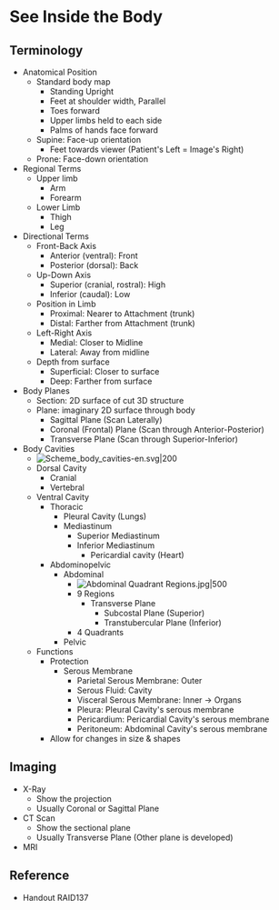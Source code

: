 # See Inside the Body

## Terminology

* Anatomical Position
  * Standard body map
    * Standing Upright
    * Feet at shoulder width, Parallel
    * Toes forward
    * Upper limbs held to each side
    * Palms of hands face forward
  * Supine: Face-up orientation
    * Feet towards viewer (Patient's Left = Image's Right)
  * Prone: Face-down orientation
* Regional Terms
  * Upper limb
    * Arm
    * Forearm
  * Lower Limb
    * Thigh
    * Leg
* Directional Terms
  * Front-Back Axis
    * Anterior (ventral): Front
    * Posterior (dorsal): Back
  * Up-Down Axis
    * Superior (cranial, rostral): High
    * Inferior (caudal): Low
  * Position in Limb
    * Proximal: Nearer to Attachment (trunk)
    * Distal: Farther from Attachment (trunk)
  * Left-Right Axis
    * Medial: Closer to Midline
    * Lateral: Away from midline
  * Depth from surface
    * Superficial: Closer to surface
    * Deep: Farther from surface
* Body Planes
  * Section: 2D surface of cut 3D structure
  * Plane: imaginary 2D surface through body
    * Sagittal Plane (Scan Laterally)
    * Coronal (Frontal) Plane (Scan through Anterior-Posterior)
    * Transverse Plane (Scan through Superior-Inferior)
* Body Cavities
  * ![Scheme\_body\_cavities-en.svg|200](https://upload.wikimedia.org/wikipedia/commons/e/ee/Scheme_body_cavities-en.svg)
  * Dorsal Cavity
    * Cranial
    * Vertebral
  * Ventral Cavity
    * Thoracic
      * Pleural Cavity (Lungs)
      * Mediastinum
        * Superior Mediastinum
        * Inferior Mediastinum
          * Pericardial cavity (Heart)
    * Abdominopelvic
      * Abdominal
        * ![Abdominal Quadrant Regions.jpg|500](https://upload.wikimedia.org/wikipedia/commons/c/c9/Abdominal_Quadrant_Regions.jpg)
        * 9 Regions
          * Transverse Plane
            * Subcostal Plane (Superior)
            * Transtubercular Plane (Inferior)
        * 4 Quadrants
      * Pelvic
  * Functions
    * Protection
      * Serous Membrane
        * Parietal Serous Membrane: Outer
        * Serous Fluid: Cavity
        * Visceral Serous Membrane: Inner → Organs
        * Pleura: Pleural Cavity's serous membrane
        * Pericardium: Pericardial Cavity's serous membrane
        * Peritoneum: Abdominal Cavity's serous membrane
    * Allow for changes in size & shapes

## Imaging

* X-Ray
  * Show the projection
  * Usually Coronal or Sagittal Plane
* CT Scan
  * Show the sectional plane
  * Usually Transverse Plane (Other plane is developed)
* MRI

## Reference

* Handout RAID137
